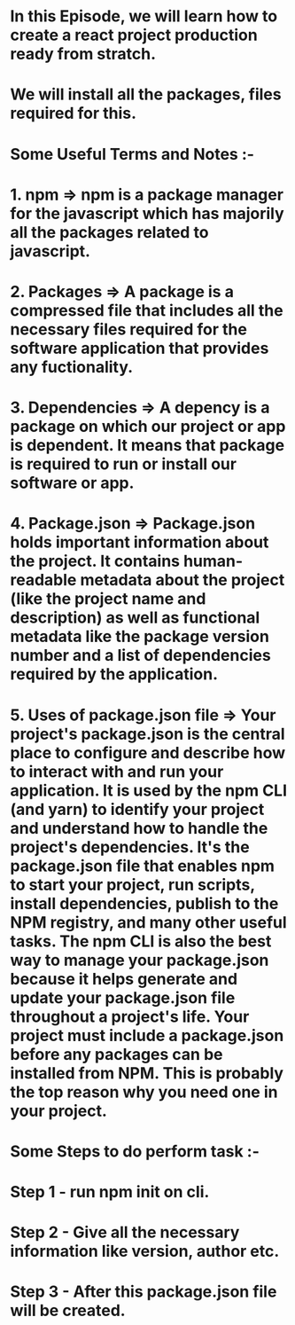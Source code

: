 # In this Episode, we will learn how to create a react project production ready from stratch.
# We will install all the packages, files required for this.
# Some Useful Terms and Notes :-

# 1. npm => npm is a package manager for the javascript which has majorily all the packages related to javascript.

# 2. Packages => A package is a compressed file that includes all the necessary files required for the software application that provides any fuctionality.

# 3. Dependencies => A depency is a package on which our project or app is dependent. It means that package is required to run or install our software or app.

# 4. Package.json => Package.json holds important information about the project. It contains human-readable metadata about the project (like the project name and description) as well as functional metadata like the package version number and a list of dependencies required by the application.

# 5. Uses of package.json file => Your project's package.json is the central place to configure and describe how to interact with and run your application. It is used by the npm CLI (and yarn) to identify your project and understand how to handle the project's dependencies. It's the package.json file that enables npm to start your project, run scripts, install dependencies, publish to the NPM registry, and many other useful tasks. The npm CLI is also the best way to manage your package.json because it helps generate and update your package.json file throughout a project's life. Your project must include a package.json before any packages can be installed from NPM. This is probably the top reason why you need one in your project.


# Some Steps to do perform task :-
#    Step 1 - run npm init on cli.
#    Step 2 - Give all the necessary information like version, author etc.
#    Step 3 - After this package.json file will be created.